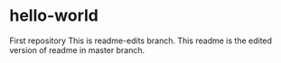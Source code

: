 # hello-world
First repository
This is readme-edits branch.
This readme is the edited version of readme in master branch.
